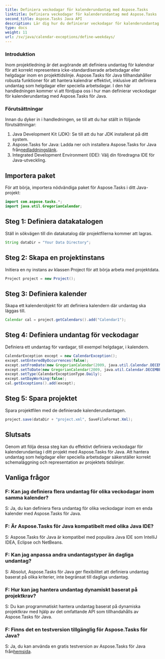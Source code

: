 ```yaml
---
title: Definiera veckodagar för kalenderundantag med Aspose.Tasks
linktitle: Definiera veckodagar för kalenderundantag med Aspose.Tasks
second_title: Aspose.Tasks Java API
description: Lär dig hur du definierar veckodagar för kalenderundantag i Java-projekt med Aspose.Tasks för korrekt projektschemaläggning.
type: docs
weight: 11
url: /sv/java/calendar-exceptions/define-weekdays/
---
```

### Introduktion
Inom projektledning är det avgörande att definiera undantag för kalendrar för att korrekt representera icke-standardiserade arbetsdagar eller helgdagar inom en projekttidslinje. Aspose.Tasks för Java tillhandahåller robusta funktioner för att hantera kalendrar effektivt, inklusive att definiera undantag som helgdagar eller speciella arbetsdagar. I den här handledningen kommer vi att fördjupa oss i hur man definierar veckodagar för kalenderundantag med Aspose.Tasks för Java.
### Förutsättningar
Innan du dyker in i handledningen, se till att du har ställt in följande förutsättningar:
1. Java Development Kit (JDK): Se till att du har JDK installerat på ditt system.
2.  Aspose.Tasks for Java: Ladda ner och installera Aspose.Tasks for Java från[nedladdningslänk](https://releases.aspose.com/tasks/java/).
3. Integrated Development Environment (IDE): Välj din föredragna IDE för Java-utveckling.

## Importera paket
För att börja, importera nödvändiga paket för Aspose.Tasks i ditt Java-projekt:
```java
import com.aspose.tasks.*;
import java.util.GregorianCalendar;

```

## Steg 1: Definiera datakatalogen
Ställ in sökvägen till din datakatalog där projektfilerna kommer att lagras.
```java
String dataDir = "Your Data Directory";
```
## Steg 2: Skapa en projektinstans
Initiera en ny instans av klassen Project för att börja arbeta med projektdata.
```java
Project project = new Project();
```
## Steg 3: Definiera kalender
Skapa ett kalenderobjekt för att definiera kalendern där undantag ska läggas till.
```java
Calendar cal = project.getCalendars().add("Calendar1");
```
## Steg 4: Definiera undantag för veckodagar
Definiera ett undantag för vardagar, till exempel helgdagar, i kalendern.
```java
CalendarException except = new CalendarException();
except.setEnteredByOccurrences(false);
except.setFromDate(new GregorianCalendar(2009, java.util.Calendar.DECEMBER, 24, 0, 0, 0).getTime());
except.setToDate(new GregorianCalendar(2009, java.util.Calendar.DECEMBER, 31, 23, 59, 0).getTime());
except.setType(CalendarExceptionType.Daily);
except.setDayWorking(false);
cal.getExceptions().add(except);
```
## Steg 5: Spara projektet
Spara projektfilen med de definierade kalenderundantagen.
```java
project.save(dataDir + "project.xml", SaveFileFormat.Xml);
```

## Slutsats
Genom att följa dessa steg kan du effektivt definiera veckodagar för kalenderundantag i ditt projekt med Aspose.Tasks för Java. Att hantera undantag som helgdagar eller speciella arbetsdagar säkerställer korrekt schemaläggning och representation av projektets tidslinjer.
## Vanliga frågor
### F: Kan jag definiera flera undantag för olika veckodagar inom samma kalender?
S: Ja, du kan definiera flera undantag för olika veckodagar inom en enda kalender med Aspose.Tasks för Java.
### F: Är Aspose.Tasks för Java kompatibelt med olika Java IDE?
S: Aspose.Tasks för Java är kompatibel med populära Java IDE som IntelliJ IDEA, Eclipse och NetBeans.
### F: Kan jag anpassa andra undantagstyper än dagliga undantag?
S: Absolut, Aspose.Tasks för Java ger flexibilitet att definiera undantag baserat på olika kriterier, inte begränsat till dagliga undantag.
### F: Hur kan jag hantera undantag dynamiskt baserat på projektkrav?
S: Du kan programmatiskt hantera undantag baserat på dynamiska projektkrav med hjälp av det omfattande API som tillhandahålls av Aspose.Tasks för Java.
### F: Finns det en testversion tillgänglig för Aspose.Tasks för Java?
 S: Ja, du kan använda en gratis testversion av Aspose.Tasks för Java från[hemsida](https://releases.aspose.com/).
